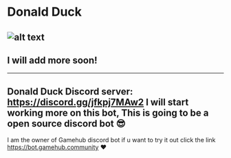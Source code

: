 # Donald Duck
![alt text](https://img.gamehub.community/Donald_Duck.png "Donald Duck")
---
## I will add more soon!
---
Donald Duck Discord server: https://discord.gg/jfkpj7MAw2
I will start working more on this bot, This is going to be a open source discord bot 😎
---
I am the owner of Gamehub discord bot if u want to try it out click the link https://bot.gamehub.community ❤
